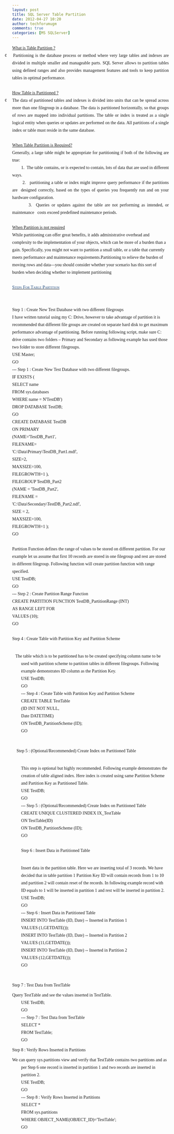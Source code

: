 ```yaml
---
layout: post
title: SQL Server Table Partition
date: 2012-04-27 10:20
author: techforumugm
comments: true
categories: [MS SQLServer]
---
```

<div style="line-height:18pt;text-align:justify;"><span><u><span style="font-family:'Arial Narrow', 'sans-serif';">What is Table Partition ?</span></u><span style="font-family:'Arial Narrow', 'sans-serif';"></span></span></div><div style="line-height:18pt;text-align:justify;text-indent:-.25in;"><span><span style="font-family:'Arial Narrow', 'sans-serif';">¢</span><span style="font-family:'Arial Narrow', 'sans-serif';">    </span><span style="font-family:'Arial Narrow', 'sans-serif';">Partitioning is the database process or method where very large tables and indexes are divided in multiple smaller and manageable parts. SQL Server allows to partition tables using defined ranges and also provides management features and tools to keep partition tables in optimal performance.</span><span style="font-family:'Arial Narrow', 'sans-serif';"></span></span></div><div style="line-height:18pt;text-align:justify;"><br /></div><div style="line-height:18pt;text-align:justify;"><span><u><span style="font-family:'Arial Narrow', 'sans-serif';">How Table is Partitioned ?</span></u><span style="font-family:'Arial Narrow', 'sans-serif';"></span></span></div><div style="line-height:18pt;text-align:justify;text-indent:-.25in;"><span><span style="font-family:'Arial Narrow', 'sans-serif';">¢</span><span style="font-family:'Arial Narrow', 'sans-serif';">    </span><span style="font-family:'Arial Narrow', 'sans-serif';">The data of partitioned tables and indexes is divided into units that can be spread across more than one filegroup in a database. The data is partitioned horizontally, so that groups of rows are mapped into individual partitions. The table or index is treated as a single logical entity when queries or updates are performed on the data. All partitions of a single index or table must reside in the same database.</span><span style="font-family:'Arial Narrow', 'sans-serif';"></span></span></div><div style="line-height:18pt;text-align:justify;"><br /></div><div style="line-height:18pt;text-align:justify;"><span><u><span style="font-family:'Arial Narrow', 'sans-serif';">When Table Partition is Required?</span></u><span style="font-family:'Arial Narrow', 'sans-serif';"></span></span></div><div style="line-height:18pt;text-align:justify;"><span><span style="font-family:'Arial Narrow', 'sans-serif';">Generally, a large table might be appropriate for partitioning if both of the following are true: </span><span style="font-family:'Arial Narrow', 'sans-serif';"></span></span></div><div style="line-height:18pt;text-align:justify;"><span><span style="font-family:'Arial Narrow', 'sans-serif';">        1.  The table contains, or is expected to contain, lots of data that are used in different ways.</span><span style="font-family:'Arial Narrow', 'sans-serif';"></span></span></div><div style="line-height:18pt;text-align:justify;"><span><span style="font-family:'Arial Narrow', 'sans-serif';">        2.   partitioning a table or index might improve query performance if the partitions are  designed correctly, based on the types of queries you frequently run and on your hardware configuration.  </span><span style="font-family:'Arial Narrow', 'sans-serif';"></span></span></div><div style="line-height:18pt;text-align:justify;"><span><span style="font-family:'Arial Narrow', 'sans-serif';">        3.  Queries or updates against the table are not performing as intended, or maintenance   costs exceed predefined maintenance periods. </span><span style="font-family:'Arial Narrow', 'sans-serif';"></span></span></div><div style="line-height:18pt;"><br /></div><div style="line-height:18pt;"><u><span style="font-family:'Arial Narrow', 'sans-serif';"><span>When Partition is not required</span></span></u><span style="font-family:'Arial Narrow', 'sans-serif';"><br /><span>While partitioning can offer great benefits, it adds administrative overhead and complexity to the implementation of your objects, which can be more of a burden than a gain. Specifically, you might not want to partition a small table, or a table that currently meets performance and maintenance requirements.Partitioning to relieve the burden of moving rows and data—you should consider whether your scenario has this sort of burden when deciding whether to implement partitioning</span></span><span style="font-family:'Arial Narrow', 'sans-serif';"></span></div><div style="line-height:18pt;"><br /></div><div style="line-height:18pt;"><span><u><span style="color:#1f497d;font-family:'Arial Narrow', 'sans-serif';font-variant:small-caps;">Steps For Table Partition</span></u><span style="font-family:'Arial Narrow', 'sans-serif';"></span></span></div><div style="line-height:18pt;"><br /></div><div style="line-height:18pt;"><br /></div><div style="line-height:18pt;"><span style="font-family:'Arial Narrow', 'sans-serif';"><span>Step 1 : Create New Test Database with two different filegroups<br />I have written tutorial using my C: Drive, however to take advantage of partition it is recommended that different file groups are created on separate hard disk to get maximum performance advantage of partitioning. Before running following script, make sure C: drive contains two folders – Primary and Secondary as following example has used those two folder to store different filegroups.<br />USE Master;<br />GO<br />--- Step 1 : Create New Test Database with two different filegroups.<br />IF EXISTS (<br />SELECT name<br />FROM sys.databases<br />WHERE name = N'TestDB')<br />DROP DATABASE TestDB;<br />GO<br />CREATE DATABASE TestDB<br />ON PRIMARY<br />(NAME='TestDB_Part1',<br />FILENAME=<br />'C:\Data\Primary\TestDB_Part1.mdf',<br />SIZE=2,<br />MAXSIZE=100,<br />FILEGROWTH=1 ),<br />FILEGROUP TestDB_Part2<br />(NAME = 'TestDB_Part2',<br />FILENAME =<br />'C:\Data\Secondary\TestDB_Part2.ndf',<br />SIZE = 2,<br />MAXSIZE=100,<br />FILEGROWTH=1 );<br />GO</span></span></div><div style="line-height:18pt;"><br /></div><div style="line-height:18pt;vertical-align:baseline;"><span style="font-family:'Arial Narrow', 'sans-serif';"><span>Partition Function defines the range of values to be stored on different partition. For our example let us assume that first 10 records are stored in one filegroup and rest are stored in different filegroup. Following function will create partition function with range specified.</span></span></div><div style="line-height:18pt;vertical-align:baseline;"><span style="font-family:'Arial Narrow', 'sans-serif';"><span>USE TestDB;<br />GO<br />--- Step 2 : Create Partition Range Function<br />CREATE PARTITION FUNCTION TestDB_PartitionRange (INT)<br />AS RANGE LEFT FOR<br />VALUES (10);<br />GO</span></span></div><div style="line-height:18pt;vertical-align:baseline;"><br /></div><div style="line-height:18pt;vertical-align:baseline;"><span style="font-family:'Arial Narrow', 'sans-serif';"><span>Step 4 : Create Table with Partition Key and Partition Scheme</span></span></div><div style="line-height:18pt;vertical-align:baseline;"><br /></div><div style="line-height:18pt;margin:6pt 0 0 .3in;text-indent:-.3in;vertical-align:baseline;"><span style="font-family:'Arial Narrow', 'sans-serif';"><span><span>   </span>The table which is to be partitioned has to be created specifying column name to be used with partition scheme to partition tables in different filegroups. Following example demonstrates ID column as the Partition Key.<br />USE TestDB;<br />GO<br />--- Step 4 : Create Table with Partition Key and Partition Scheme<br />CREATE TABLE TestTable<br />(ID INT NOT NULL,<br />Date DATETIME)<br />ON TestDB_PartitionScheme (ID);<br />GO</span></span></div><div style="line-height:18pt;margin:6pt 0 0 .3in;text-indent:-.3in;vertical-align:baseline;"><br /></div><div style="line-height:18pt;margin:6pt 0 0 .3in;text-indent:-.3in;"><span style="font-family:'Arial Narrow', 'sans-serif';"><span><span>    </span>Step 5 : (Optional/Recommended) Create Index on Partitioned Table</span></span></div><div style="line-height:18pt;margin:6pt 0 0 .3in;text-indent:-.3in;"><span style="font-family:'Arial Narrow', 'sans-serif';"><br /><span>This step is optional but highly recommended. Following example demonstrates the creation of table aligned index. Here index is created using same Partition Scheme and Partition Key as Partitioned Table.<br />USE TestDB;<br />GO<br />--- Step 5 : (Optional/Recommended) Create Index on Partitioned Table<br />CREATE UNIQUE CLUSTERED INDEX IX_TestTable<br />ON TestTable(ID)<br />ON TestDB_PartitionScheme (ID);<br />GO<br /><br />Step 6 : Insert Data in Partitioned Table</span></span></div><div style="line-height:18pt;margin:6pt 0 0 .3in;text-indent:-.3in;"><span style="font-family:'Arial Narrow', 'sans-serif';"><br /><span>Insert data in the partition table. Here we are inserting total of 3 records. We have decided that in table partition 1 Partition Key ID will contain records from 1 to 10 and partition 2 will contain reset of the records. In following example record with ID equals to 1 will be inserted in partition 1 and rest will be inserted in partition 2.<br />USE TestDB;<br />GO<br />--- Step 6 : Insert Data in Partitioned Table<br />INSERT INTO TestTable (ID, Date) -- Inserted in Partition 1<br />VALUES (1,GETDATE());<br />INSERT INTO TestTable (ID, Date) -- Inserted in Partition 2<br />VALUES (11,GETDATE());<br />INSERT INTO TestTable (ID, Date) -- Inserted in Partition 2<br />VALUES (12,GETDATE());<br />GO</span></span></div><div style="line-height:18pt;margin:6pt 0 0 .3in;text-indent:-.3in;"><br /></div><div style="line-height:18pt;margin:6pt 0 0 .3in;text-indent:-.3in;"><span style="font-family:'Arial Narrow', 'sans-serif';"><span>Step 7 : Test Data from TestTable</span></span></div><div style="line-height:18pt;margin:6pt 0 0 .3in;text-indent:-.3in;"><span style="font-family:'Arial Narrow', 'sans-serif';"><span>Query TestTable and see the values inserted in TestTable.<br />USE TestDB;<br />GO<br />--- Step 7 : Test Data from TestTable<br />SELECT *<br />FROM TestTable;<br />GO </span></span></div><div style="line-height:18pt;margin:6pt 0 0 .3in;text-indent:-.3in;"><span style="font-family:'Arial Narrow', 'sans-serif';"><span>Step 8 : Verify Rows Inserted in Partitions</span></span></div><div style="line-height:18pt;margin:6pt 0 0 .3in;text-indent:-.3in;"><span style="font-family:'Arial Narrow', 'sans-serif';"><span>We can query sys.partitions view and verify that TestTable contains two partitions and as per Step 6 one record is inserted in partition 1 and two records are inserted in partition 2.<br />USE TestDB;<br />GO<br />--- Step 8 : Verify Rows Inserted in Partitions<br />SELECT *<br />FROM sys.partitions<br />WHERE OBJECT_NAME(OBJECT_ID)='TestTable';<br />GO</span></span></div><div class="MsoNormal" style="margin:0 0 10pt;"><br /></div>
